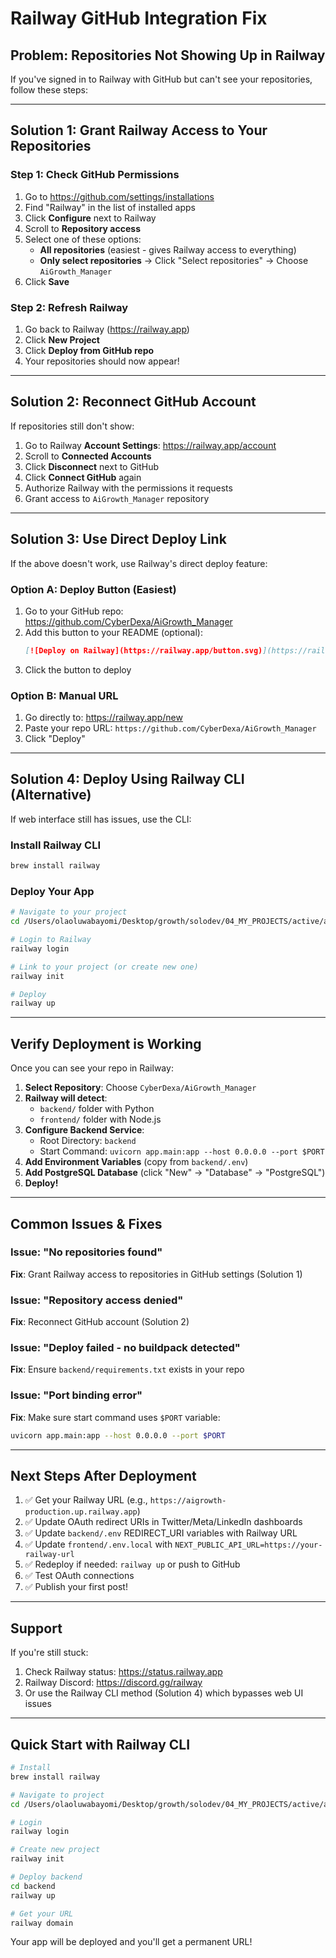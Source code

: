 # Railway GitHub Integration Fix

## Problem: Repositories Not Showing Up in Railway

If you've signed in to Railway with GitHub but can't see your repositories, follow these steps:

---

## Solution 1: Grant Railway Access to Your Repositories

### Step 1: Check GitHub Permissions
1. Go to https://github.com/settings/installations
2. Find "Railway" in the list of installed apps
3. Click **Configure** next to Railway
4. Scroll to **Repository access**
5. Select one of these options:
   - **All repositories** (easiest - gives Railway access to everything)
   - **Only select repositories** → Click "Select repositories" → Choose `AiGrowth_Manager`
6. Click **Save**

### Step 2: Refresh Railway
1. Go back to Railway (https://railway.app)
2. Click **New Project**
3. Click **Deploy from GitHub repo**
4. Your repositories should now appear!

---

## Solution 2: Reconnect GitHub Account

If repositories still don't show:

1. Go to Railway **Account Settings**: https://railway.app/account
2. Scroll to **Connected Accounts**
3. Click **Disconnect** next to GitHub
4. Click **Connect GitHub** again
5. Authorize Railway with the permissions it requests
6. Grant access to `AiGrowth_Manager` repository

---

## Solution 3: Use Direct Deploy Link

If the above doesn't work, use Railway's direct deploy feature:

### Option A: Deploy Button (Easiest)
1. Go to your GitHub repo: https://github.com/CyberDexa/AiGrowth_Manager
2. Add this button to your README (optional):
   ```markdown
   [![Deploy on Railway](https://railway.app/button.svg)](https://railway.app/new/template?template=https://github.com/CyberDexa/AiGrowth_Manager)
   ```
3. Click the button to deploy

### Option B: Manual URL
1. Go directly to: https://railway.app/new
2. Paste your repo URL: `https://github.com/CyberDexa/AiGrowth_Manager`
3. Click "Deploy"

---

## Solution 4: Deploy Using Railway CLI (Alternative)

If web interface still has issues, use the CLI:

### Install Railway CLI
```bash
brew install railway
```

### Deploy Your App
```bash
# Navigate to your project
cd /Users/olaoluwabayomi/Desktop/growth/solodev/04_MY_PROJECTS/active/ai-growth-manager

# Login to Railway
railway login

# Link to your project (or create new one)
railway init

# Deploy
railway up
```

---

## Verify Deployment is Working

Once you can see your repo in Railway:

1. **Select Repository**: Choose `CyberDexa/AiGrowth_Manager`
2. **Railway will detect**:
   - `backend/` folder with Python
   - `frontend/` folder with Node.js
3. **Configure Backend Service**:
   - Root Directory: `backend`
   - Start Command: `uvicorn app.main:app --host 0.0.0.0 --port $PORT`
4. **Add Environment Variables** (copy from `backend/.env`)
5. **Add PostgreSQL Database** (click "New" → "Database" → "PostgreSQL")
6. **Deploy!**

---

## Common Issues & Fixes

### Issue: "No repositories found"
**Fix**: Grant Railway access to repositories in GitHub settings (Solution 1)

### Issue: "Repository access denied"
**Fix**: Reconnect GitHub account (Solution 2)

### Issue: "Deploy failed - no buildpack detected"
**Fix**: Ensure `backend/requirements.txt` exists in your repo

### Issue: "Port binding error"
**Fix**: Make sure start command uses `$PORT` variable:
```bash
uvicorn app.main:app --host 0.0.0.0 --port $PORT
```

---

## Next Steps After Deployment

1. ✅ Get your Railway URL (e.g., `https://aigrowth-production.up.railway.app`)
2. ✅ Update OAuth redirect URIs in Twitter/Meta/LinkedIn dashboards
3. ✅ Update `backend/.env` REDIRECT_URI variables with Railway URL
4. ✅ Update `frontend/.env.local` with `NEXT_PUBLIC_API_URL=https://your-railway-url`
5. ✅ Redeploy if needed: `railway up` or push to GitHub
6. ✅ Test OAuth connections
7. ✅ Publish your first post!

---

## Support

If you're still stuck:
1. Check Railway status: https://status.railway.app
2. Railway Discord: https://discord.gg/railway
3. Or use the Railway CLI method (Solution 4) which bypasses web UI issues

---

## Quick Start with Railway CLI

```bash
# Install
brew install railway

# Navigate to project
cd /Users/olaoluwabayomi/Desktop/growth/solodev/04_MY_PROJECTS/active/ai-growth-manager

# Login
railway login

# Create new project
railway init

# Deploy backend
cd backend
railway up

# Get your URL
railway domain
```

Your app will be deployed and you'll get a permanent URL!
